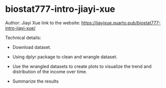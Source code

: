 # biostat777-intro-jiayi-xue

Author: Jiayi Xue link to the website: https://jiayixue.quarto.pub/biostat777-intro-jiayi-xue/

Technical details:

-   Download dataset.

-   Using dplyr package to clean and wrangle dataset.

-   Use the wrangled datasets to create plots to visualize the trend and distribution of the income over time.

-   Summarize the results
